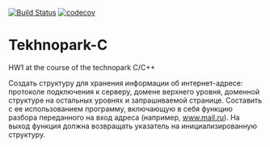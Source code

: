[![Build Status](https://travis-ci.com/TimRazumov/Tekhnopark-C.svg?branch=making-hw-1)](https://travis-ci.com/TimRazumov/Tekhnopark-C)
[![codecov](https://codecov.io/gh/TimRazumov/Tekhnopark-C/branch/master/graph/badge.svg)](https://codecov.io/gh/TimRazumov/Tekhnopark-C)

# Tekhnopark-C
HW1 at the course of the technopark C/C++

Создать структуру для хранения информации об интернет-адресе: протоколе подключения к серверу, 
домене верхнего уровня, доменной структуре на остальных уровнях и запрашиваемой странице. 
Составить с ее использованием программу, включающую в себя функцию разбора переданного на вход адреса (например, www.mail.ru). 
На выход функция должна возвращать указатель на инициализированную структуру.
